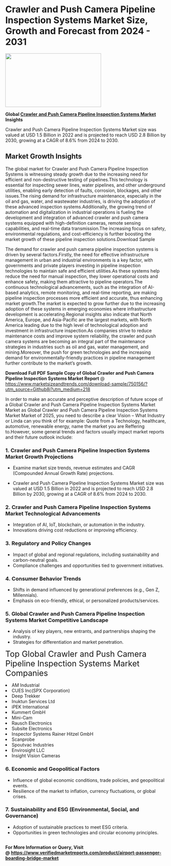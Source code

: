 <H1>Crawler and Push Camera Pipeline Inspection Systems Market Size, Growth and Forecast from 2024 - 2031</H1><img class="aligncenter size-medium wp-image-584254" src="https://thirdeyenews.in/wp-content/uploads/2024/09/Global-Market-Research-300x168.jpeg" alt="" width="300" height="168" /><p><strong>Global&nbsp;<a href="https://www.marketsizeandtrends.com/download-sample/750156/?utm_source=Github8j?utm_medium=218">Crawler and Push Camera Pipeline Inspection Systems Market</a> Insights</strong></p><p>Crawler and Push Camera Pipeline Inspection Systems Market size was valued at USD 1.5 Billion in 2022 and is projected to reach USD 2.8 Billion by 2030, growing at a CAGR of 8.6% from 2024 to 2030.</p><p><h2>Market Growth Insights</h2> <p>The global market for Crawler and Push Camera Pipeline Inspection Systems is witnessing steady growth due to the increasing need for efficient and non-destructive testing of pipelines.This technology is essential for inspecting sewer lines, water pipelines, and other underground utilities, enabling early detection of faults, corrosion, blockages, and other issues.The rising demand for infrastructure maintenance, especially in the oil and gas, water, and wastewater industries, is driving the adoption of these advanced inspection systems.Additionally, the growing trend of automation and digitalization in industrial operations is fueling the development and integration of advanced crawler and push camera systems equipped with high-definition cameras, remote sensing capabilities, and real-time data transmission.The increasing focus on safety, environmental regulations, and cost-efficiency is further boosting the market growth of these pipeline inspection solutions.Download Sample </p> <p>The demand for crawler and push camera pipeline inspection systems is driven by several factors.Firstly, the need for effective infrastructure management in urban and industrial environments is a key factor, with governments and private players investing in pipeline inspection technologies to maintain safe and efficient utilities.As these systems help reduce the need for manual inspection, they lower operational costs and enhance safety, making them attractive to pipeline operators.The continuous technological advancements, such as the integration of AI-based analytics, remote monitoring, and real-time reporting, are making pipeline inspection processes more efficient and accurate, thus enhancing market growth.The market is expected to grow further due to the increasing adoption of these systems in emerging economies where infrastructure development is accelerating.Regional insights also indicate that North America, Europe, and Asia-Pacific are the largest markets, with North America leading due to the high level of technological adoption and investment in infrastructure inspection.As companies strive to reduce maintenance costs and improve system reliability, the crawler and push camera systems are becoming an integral part of the maintenance strategies in industries such as oil and gas, water management, and mining.Moreover, the push for green technologies and the increasing demand for environmentally-friendly practices in pipeline management further contribute to the market’s growth.</p><p><span class=""><strong>Download Full PDF Sample Copy of Global Crawler and Push Camera Pipeline Inspection Systems Market Report</strong> @ <a href="https://www.marketsizeandtrends.com/download-sample/750156/?utm_source=Github8j?utm_medium=218" target="_blank">https://www.marketsizeandtrends.com/download-sample/750156/?utm_source=Github8j?utm_medium=218</a></span></p><p>In order to make an accurate and perceptive description of future scope of a Global&nbsp;Crawler and Push Camera Pipeline Inspection Systems Market Market as Global&nbsp;Crawler and Push Camera Pipeline Inspection Systems Market Market of 2025, you need to describe a clear Vision &ndash; What Industry or Linda can you think of for example: Quote from a Technology, healthcare, automotive, renewable energy, name the market you are Reffering to.However, some general trends and factors usually impact market reports and their future outlook include:</p><h3>1.&nbsp;<strong>Crawler and Push Camera Pipeline Inspection Systems Market Growth Projections</strong></h3><ul><li>Examine market size trends, revenue estimates and CAGR (Compounded Annual Growth Rate) projections.</li><li><p>Crawler and Push Camera Pipeline Inspection Systems Market size was valued at USD 1.5 Billion in 2022 and is projected to reach USD 2.8 Billion by 2030, growing at a CAGR of 8.6% from 2024 to 2030.</p></li></ul><h3>2.&nbsp;<strong>Crawler and Push Camera Pipeline Inspection Systems Market Technological Advancements</strong></h3><ul><li>Integration of AI, IoT, blockchain, or automation in the industry.</li><li>Innovations driving cost reductions or improving efficiency.</li></ul><h3>3.&nbsp;<strong>Regulatory and Policy Changes</strong></h3><ul><li>Impact of global and regional regulations, including sustainability and carbon-neutral goals.</li><li>Compliance challenges and opportunities tied to government initiatives.</li></ul><h3>4.&nbsp;<strong>Consumer Behavior Trends</strong></h3><ul><li>Shifts in demand influenced by generational preferences (e.g., Gen Z, Millennials).</li><li>Emphasis on eco-friendly, ethical, or personalized products/services.</li></ul><h3>5.&nbsp;<strong>Global Crawler and Push Camera Pipeline Inspection Systems Market Competitive Landscape</strong></h3><ul><li>Analysis of key players, new entrants, and partnerships shaping the industry.</li><li>Strategies for differentiation and market penetration.</li></ul><p data-pm-slice="1 1 []"><span style="color: inherit; font-family: inherit; font-size: 25px;">Top Global Crawler and Push Camera Pipeline Inspection Systems Market Companies</span></p><div class="" data-test-id=""><p><li>AM Industrial</li><li> CUES Inc(SPX Corporation)</li><li> Deep Trekker</li><li> Inuktun Services Ltd</li><li> iPEK International</li><li> Kummert GmbH</li><li> Mini-Cam</li><li> Rausch Electronics</li><li> Subsite Electronics</li><li> Inspector Systems Rainer Hitzel GmbH</li><li> Scanprobe</li><li> Spoutvac Industries</li><li> Envirosight LLC</li><li> Insight Vision Cameras</li></p></div><h3>6.&nbsp;<strong>Economic and Geopolitical Factors</strong></h3><ul><li>Influence of global economic conditions, trade policies, and geopolitical events.</li><li>Resilience of the market to inflation, currency fluctuations, or global crises.</li></ul><h3>7.&nbsp;<strong>Sustainability and ESG (Environmental, Social, and Governance)</strong></h3><ul><li>Adoption of sustainable practices to meet ESG criteria.</li><li>Opportunities in green technologies and circular economy principles.</li></ul><h2><strong style="font-size: 14px;">For More Information or Query, Visit @&nbsp;</strong><a style="background-color: #ffffff; font-size: 14px;" href="https://www.marketsizeandtrends.com/report/crawler-and-push-camera-pipeline-inspection-systems-market/" target="_blank">https://www.verifiedmarketreports.com/product/airport-passenger-boarding-bridge-market</a></h2>